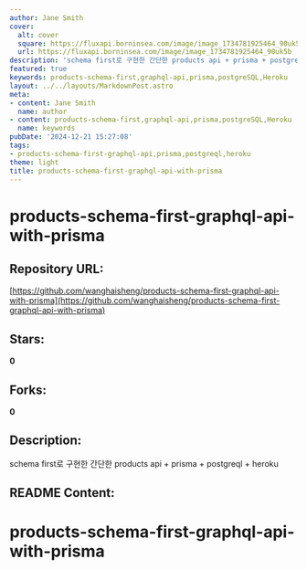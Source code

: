 ```yaml
---
author: Jane Smith
cover:
  alt: cover
  square: https://fluxapi.borninsea.com/image/image_1734781925464_90uk5b
  url: https://fluxapi.borninsea.com/image/image_1734781925464_90uk5b
description: 'schema first로 구현한 간단한 products api + prisma + postgreql + heroku'
featured: true
keywords: products-schema-first,graphql-api,prisma,postgreSQL,Heroku
layout: ../../layouts/MarkdownPost.astro
meta:
- content: Jane Smith
  name: author
- content: products-schema-first,graphql-api,prisma,postgreSQL,Heroku
  name: keywords
pubDate: '2024-12-21 15:27:08'
tags:
- products-schema-first-graphql-api,prisma,postgreql,heroku
theme: light
title: products-schema-first-graphql-api-with-prisma
---
```


# products-schema-first-graphql-api-with-prisma

## Repository URL: 
[https://github.com/wanghaisheng/products-schema-first-graphql-api-with-prisma](https://github.com/wanghaisheng/products-schema-first-graphql-api-with-prisma)

## Stars: 
**0**

## Forks: 
**0**

## Description: 
schema first로 구현한 간단한 products api + prisma + postgreql + heroku

## README Content: 
# products-schema-first-graphql-api-with-prisma

